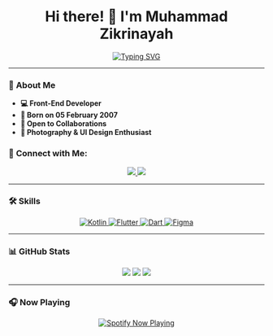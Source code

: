 <h1 align="center">Hi there! 👋 I'm Muhammad Zikrinayah</h1>
<p align="center">
  <a href="https://readme-typing-svg.herokuapp.com?font=Poppins&weight=600&size=24&color=83D5AC&center=true&vCenter=true&width=500&lines=Front-End+Developer;UI+Designer;Photography+Enthusiast">
    <img src="https://readme-typing-svg.herokuapp.com?font=Poppins&weight=600&size=24&color=83D5AC&center=true&vCenter=true&width=500&lines=Front-End+Developer;UI+Designer;Photography+Enthusiast" alt="Typing SVG" />
  </a>
</p>

---

### 📸 **About Me**
- **💻 Front-End Developer**
- **🎂 Born on 05 February 2007**
- **👥 Open to Collaborations**
- **📸 Photography & UI Design Enthusiast**

### 🔗 **Connect with Me:**
<p align="center">
  <a href="https://www.instagram.com/z1ykx_" target="_blank">
    <img src="https://img.shields.io/badge/z1ykx_-%23E4405F.svg?style=for-the-badge&logo=Instagram&logoColor=white" />
  </a>
  <a href="https://www.linkedin.com/in/muhammad-zikrinayah-746106324" target="_blank">
    <img src="https://img.shields.io/badge/linkedin-%230077B5.svg?style=for-the-badge&logo=linkedin&logoColor=white" />
  </a>
</p>

---

### 🛠 **Skills**
<p align="center">
  <a href="https://kotlinlang.org/" target="_blank">
    <img alt="Kotlin" src="https://img.shields.io/badge/Kotlin-8F44F9?style=for-the-badge&logo=kotlin&logoColor=white" />
  </a>
  <a href="https://flutter.dev/" target="_blank">
    <img alt="Flutter" src="https://img.shields.io/badge/Flutter-1FBCFD?style=for-the-badge&logo=flutter&logoColor=white" />
  </a>
  <a href="https://dart.dev/" target="_blank">
    <img alt="Dart" src="https://img.shields.io/badge/Dart-0D69B7?style=for-the-badge&logo=dart&logoColor=white" />
  </a>
  <a href="https://www.figma.com/" target="_blank">
    <img alt="Figma" src="https://img.shields.io/badge/Figma-F24E1E?style=for-the-badge&logo=figma&logoColor=white" />
  </a>
</p>

---

### 📊 **GitHub Stats**
<div align="center">
  <img src="https://github-readme-stats.anuraghazra1.vercel.app/api/top-langs/?username=Zikri9106&theme=dark&hide_border=true&langs_count=6" />
  <img src="https://github-readme-streak-stats.herokuapp.com?user=Zikri9106&theme=black-ice&hide_border=true" />
  <img src="https://github-readme-stats.vercel.app/api?username=Zikri9106&show_icons=true&theme=github_dark" />
</div>

---

### 🎧 **Now Playing**
<p align="center">
  <a href="https://spotify-github-profile.kittinanx.com/api/view?uid=31jr7lejqe4uhxati53uusxhluli&redirect=true">
    <img src="https://spotify-github-profile.kittinanx.com/api/view?uid=31jr7lejqe4uhxati53uusxhluli&cover_image=true&theme=natemoo-re&show_offline=false&background_color=121212&interchange=true&bar_color=53b14f&bar_color_cover=false" alt="Spotify Now Playing" />
  </a>
</p>
